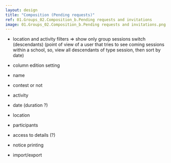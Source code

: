 ```yaml
---
layout: design
title: "Composition (Pending requests)"
ref: 01.Groups_02.Composition_b.Pending requests and invitations
image: 01.Groups_02.Composition_b.Pending requests and invitations.png
---
```


- location and activity filters
    => show only group sessions switch (descendants)
(point of view  of a user that tries to see coming sessions within a school, so, view all descendants of type session, then sort by date)

- column edition setting
- name
- contest or not
- activity
- date (duration ?)
- location
- participants
- access to details (?)

- notice printing
- import/export

